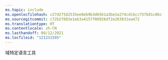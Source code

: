 ```yaml
---
ms.topic: include
ms.openlocfilehash: c27d2f5d2535ee0eb9b3d6561a3be1e274cdcbcc757b81c86cf11ab13ad97e61
ms.sourcegitcommit: c72b2f603e1eb3a4157f00926df2e263831ea472
ms.translationtype: HT
ms.contentlocale: zh-CN
ms.lasthandoff: 08/12/2021
ms.locfileid: "121231595"
---
```

域特定语言工具